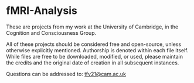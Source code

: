 # fMRI-Analysis
These are projects from my work at the University of Cambridge, in the Cognition and Consciousness Group.

All of these projects should be considered free and open-source, unless otherwise explicitly mentioned. Authorship is denoted within each file itself. While files are free to be downloaded, modified, or used, please maintain the credits and the original date of creation in all subsequent instances. 

Questions can be addressed to:
tfv21@cam.ac.uk
